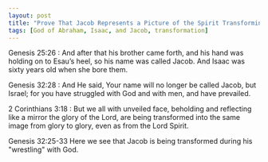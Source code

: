 ```yaml
---
layout: post
title: "Prove That Jacob Represents a Picture of the Spirit Transforming Us"
tags: [God of Abraham, Isaac, and Jacob, transformation]
---
```


Genesis 25:26
: And after that his brother came forth, and his hand was holding on to Esau’s heel, so his name was called Jacob. And Isaac was sixty years old when she bore them.

Genesis 32:28
: And He said, Your name will no longer be called Jacob, but Israel; for you have struggled with God and with men, and have prevailed.

2 Corinthians 3:18
: But we all with unveiled face, beholding and reflecting like a mirror the glory of the Lord, are being transformed into the same image from glory to glory, even as from the Lord Spirit.

Genesis 32:25-33 Here we see that Jacob is being transformed during his "wrestling" with God.
